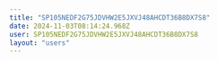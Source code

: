 ```yaml
---
title: "SP105NEDF2G75JDVHW2E5JXVJ48AHCDT36B8DX7S8"
date: 2024-11-03T08:14:24.968Z
user: SP105NEDF2G75JDVHW2E5JXVJ48AHCDT36B8DX7S8
layout: "users"
---
```

    